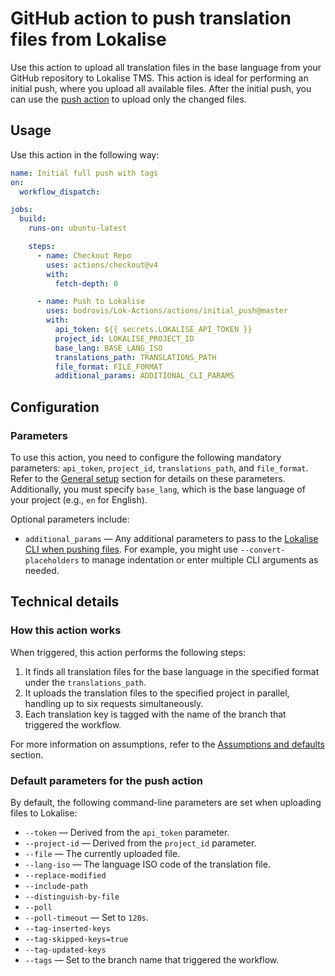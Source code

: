 # GitHub action to push translation files from Lokalise

Use this action to upload all translation files in the base language from your GitHub repository to Lokalise TMS. This action is ideal for performing an initial push, where you upload all available files. After the initial push, you can use the [push action](../push/README.md) to upload only the changed files.

## Usage

Use this action in the following way:

```yaml
name: Initial full push with tags
on:
  workflow_dispatch:

jobs:
  build:
    runs-on: ubuntu-latest

    steps:
      - name: Checkout Repo
        uses: actions/checkout@v4
        with:
          fetch-depth: 0

      - name: Push to Lokalise
        uses: bodrovis/Lok-Actions/actions/initial_push@master
        with:
          api_token: ${{ secrets.LOKALISE_API_TOKEN }}
          project_id: LOKALISE_PROJECT_ID
          base_lang: BASE_LANG_ISO
          translations_path: TRANSLATIONS_PATH
          file_format: FILE_FORMAT
          additional_params: ADDITIONAL_CLI_PARAMS
```

## Configuration

### Parameters

To use this action, you need to configure the following mandatory parameters: `api_token`, `project_id`, `translations_path`, and `file_format`. Refer to the [General setup](../../README.md#general-setup) section for details on these parameters. Additionally, you must specify `base_lang`, which is the base language of your project (e.g., `en` for English).

Optional parameters include:

- `additional_params` — Any additional parameters to pass to the [Lokalise CLI when pushing files](https://github.com/lokalise/lokalise-cli-2-go/blob/main/docs/lokalise2_file_upload.md). For example, you might use `--convert-placeholders` to manage indentation or enter multiple CLI arguments as needed.

## Technical details

### How this action works

When triggered, this action performs the following steps:

1. It finds all translation files for the base language in the specified format under the `translations_path`.
2. It uploads the translation files to the specified project in parallel, handling up to six requests simultaneously.
3. Each translation key is tagged with the name of the branch that triggered the workflow.

For more information on assumptions, refer to the [Assumptions and defaults](../../README.md#assumptions-and-defaults) section.

### Default parameters for the push action

By default, the following command-line parameters are set when uploading files to Lokalise:

- `--token` — Derived from the `api_token` parameter.
- `--project-id` — Derived from the `project_id` parameter.
- `--file` — The currently uploaded file.
- `--lang-iso` — The language ISO code of the translation file.
- `--replace-modified`
- `--include-path`
- `--distinguish-by-file`
- `--poll`
- `--poll-timeout` — Set to `120s`.
- `--tag-inserted-keys`
- `--tag-skipped-keys=true`
- `--tag-updated-keys`
- `--tags` — Set to the branch name that triggered the workflow.
